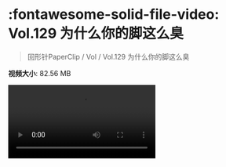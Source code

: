 # :fontawesome-solid-file-video: Vol.129 为什么你的脚这么臭

> 回形针PaperClip / Vol / Vol.129 为什么你的脚这么臭

**视频大小**: 82.56 MB

<div class="video"><video src="https://file.hsyhx.top/archive/回形针PaperClip/Vol/Vol.129 为什么你的脚这么臭.mp4" controls preload>🤔 您的浏览器不支持 video 标签</video></div>